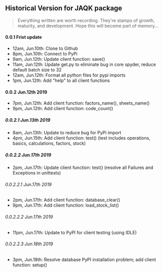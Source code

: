 ## Historical Version for JAQK package

> Everything written are worth recording. They're stamps of growth, maturity, and development. Hope this will become part of memory...

#### 0.0.1 Frist update
- 12am, Jun.10th: Clone to Github
- 8pm, Jun.10th: Connect to PyPi
- 9am, Jun.12th: Update client function: save()
- 11am, Jun.12th: Update get.py to eliminate bug in core spyder, reduce default batch size to 32
- 12am, Jun.12th: Format all python files for pypi imports
- 1pm, Jun.12th: Add "help" to all client functions
#### 0.0.2 Jun.12th 2019
- 7pm, Jun.12th: Add client function: factors_name(), sheets_name()
- 9pm, Jun.12th: Add client function: code_count()
##### 0.0.2.1 Jun.13th 2019
- 8am, Jun.13th: Update to reduce bug for PyPi import
- 4pm, Jun.15th: Add client function: test() (test includes operations, basics, calculations, factors, stock)
##### 0.0.2.2 Jun.17th 2019
- 2pm, Jun.17th: Update client function: test() (resolve all Failures and Exceptions in unittests)
###### 0.0.2.2.1 Jun.17th 2019
- 2pm, Jun.17th: Add client function: database_clear()
- 9pm, Jun.17th: Add client function: load_stock_list()
###### 0.0.2.2.2 Jun.17th 2019
- 11pm, Jun.17th: Update to PyPI for client testing (using IDLE)
###### 0.0.2.2.3 Jun.18th 2019
- 3pm, Jun.18th: Resolve database PyPI installation problem; add client function: setup()
